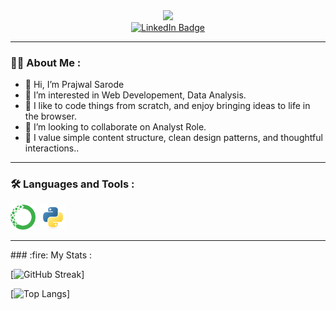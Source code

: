 <div id="header" align="center">
  <img src="https://media.giphy.com/media/M9gbBd9nbDrOTu1Mqx/giphy.gif" width="100"/>
</div>
<div id="badges" align="center">
  <a href="https://www.linkedin.com/in/prajwalsarode/">
    <img src="https://img.shields.io/badge/LinkedIn-blue?style=for-the-badge&logo=linkedin&logoColor=white" alt="LinkedIn Badge"/>
  </a>
 </div>
<hr>

### :woman_technologist: About Me :

- 👋 Hi, I’m Prajwal Sarode
- 👀 I’m interested in Web Developement, Data Analysis.
- 🌱 I like to code things from scratch, and enjoy bringing ideas to life in the browser.
- 💞️ I’m looking to collaborate on Analyst Role.
- 👀 I value simple content structure, clean design patterns, and thoughtful interactions..

<hr>

### :hammer_and_wrench: Languages and Tools :

<div>
  
  <img src="https://github.com/devicons/devicon/blob/master/icons/anaconda/anaconda-original.svg" title="Anaconda" alt="React" width="40" height="40"/>&nbsp;
  <img src="https://github.com/devicons/devicon/blob/master/icons/python/python-original.svg"  title="Python" alt="CSS" width="40" height="40"/>&nbsp;
  </div>
  

<hr>
### :fire: My Stats :

<br>

[![GitHub Streak](http://github-readme-streak-stats.herokuapp.com?user=prajwal-sarode&theme=dark&background=000000)]

[![Top Langs](https://github-readme-stats.vercel.app/api/top-langs/?username=prajwal-sarode&layout=compact&theme=vision-friendly-dark)]
